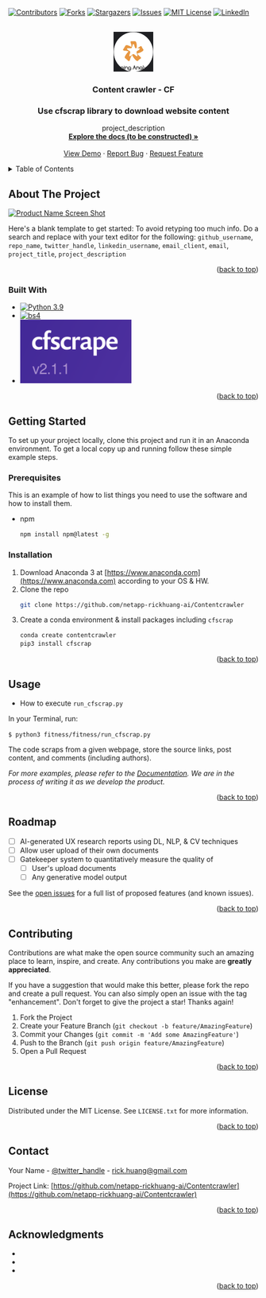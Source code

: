 <!-- Improved compatibility of back to top link: See: https://github.com/othneildrew/Best-README-Template/pull/73 -->
<a name="readme-top"></a>
<!--
*** Thanks for checking out the Best-README-Template. If you have a suggestion
*** that would make this better, please fork the repo and create a pull request
*** or simply open an issue with the tag "enhancement".
*** Don't forget to give the project a star!
*** Thanks again! Now go create something AMAZING! :D
-->



<!-- PROJECT SHIELDS -->
<!--
*** I'm using markdown "reference style" links for readability.
*** Reference links are enclosed in brackets [ ] instead of parentheses ( ).
*** See the bottom of this document for the declaration of the reference variables
*** for contributors-url, forks-url, etc. This is an optional, concise syntax you may use.
*** https://www.markdownguide.org/basic-syntax/#reference-style-links
-->
[![Contributors][contributors-shield]][contributors-url]
[![Forks][forks-shield]][forks-url]
[![Stargazers][stars-shield]][stars-url]
[![Issues][issues-shield]][issues-url]
[![MIT License][license-shield]][license-url]
[![LinkedIn][linkedin-shield]][linkedin-url]



<!-- PROJECT LOGO -->
<br />
<div align="center">
  <a href="https://github.com/netapp-rickhuang-ai/Contentcrawler">
    <img src="images/TA_logo.png" alt="Logo" width="80" height="80">
  </a>

<h3 align="center">Content crawler - CF</h3>

 ### Use cfscrap library to download website content

  <p align="center">
    project_description
    <br />
    <a href="https://github.com/netapp-rickhuang-ai/Contentcrawler"><strong>Explore the docs (to be constructed) »</strong></a>
    <br />
    <br />
    <a href="https://github.com/netapp-rickhuang-ai/Contentcrawler">View Demo</a>
    ·
    <a href="https://github.com/netapp-rickhuang-ai/Contentcrawler/issues">Report Bug</a>
    ·
    <a href="https://github.com/netapp-rickhuang-ai/Contentcrawler/issues">Request Feature</a>
  </p>
</div>



<!-- TABLE OF CONTENTS -->
<details>
  <summary>Table of Contents</summary>
  <ol>
    <li>
      <a href="#about-the-project">About The Project</a>
      <ul>
        <li><a href="#built-with">Built With</a></li>
      </ul>
    </li>
    <li>
      <a href="#getting-started">Getting Started</a>
      <ul>
        <li><a href="#prerequisites">Prerequisites</a></li>
        <li><a href="#installation">Configure Anaconda 3 Environment</a></li>
      </ul>
    </li>
    <li><a href="#usage">Usage</a></li>
    <li><a href="#roadmap">Roadmap</a></li>
    <li><a href="#contributing">Contributing</a></li>
    <li><a href="#license">License</a></li>
    <li><a href="#contact">Contact</a></li>
    <li><a href="#acknowledgments">Acknowledgments</a></li>
  </ol>
</details>



<!-- ABOUT THE PROJECT -->
## About The Project

[![Product Name Screen Shot][product-screenshot]](https://example.com)

Here's a blank template to get started: To avoid retyping too much info. Do a search and replace with your text editor for the following: `github_username`, `repo_name`, `twitter_handle`, `linkedin_username`, `email_client`, `email`, `project_title`, `project_description`

<p align="right">(<a href="#readme-top">back to top</a>)</p>



### Built With

* [![Python 3.9][Python3]][Python3-url]
* [![bs4][BeautifulSoup]][Soup-url]
* [![cfscrap][Cfscrap]][Cfscrap-url]

<p align="right">(<a href="#readme-top">back to top</a>)</p>



<!-- GETTING STARTED -->
## Getting Started

To set up your project locally, clone this project and run it in an Anaconda environment.
To get a local copy up and running follow these simple example steps.

### Prerequisites

This is an example of how to list things you need to use the software and how to install them.
* npm
  ```sh
  npm install npm@latest -g
  ```

### Installation

1. Download Anaconda 3 at [https://www.anaconda.com](https://www.anaconda.com) according to your OS & HW.
2. Clone the repo
   ```sh
   git clone https://github.com/netapp-rickhuang-ai/Contentcrawler
   ```
3. Create a conda environment & install packages including `cfscrap`
   ```sh
   conda create contentcrawler
   pip3 install cfscrap
   ```
   
<p align="right">(<a href="#readme-top">back to top</a>)</p>



<!-- USAGE EXAMPLES -->
## Usage

- How to execute `run_cfscrap.py`

In your Terminal, run:

`$ python3 fitness/fitness/run_cfscrap.py`

The code scraps from a given webpage, store the source links, post content, and comments (including authors).  

_For more examples, please refer to the [Documentation](https://example.com). We are in the process of writing it as we develop the product._

<p align="right">(<a href="#readme-top">back to top</a>)</p>



<!-- ROADMAP -->
## Roadmap

- [ ] AI-generated UX research reports using DL, NLP, & CV techniques
- [ ] Allow user upload of their own documents 
- [ ] Gatekeeper system to quantitatively measure the quality of 
    - [ ] User's upload documents
    - [ ] Any generative model output

See the [open issues](https://github.com/netapp-rickhuang-ai/Contentcrawler/issues) for a full list of proposed features (and known issues).

<p align="right">(<a href="#readme-top">back to top</a>)</p>



<!-- CONTRIBUTING -->
## Contributing

Contributions are what make the open source community such an amazing place to learn, inspire, and create. Any contributions you make are **greatly appreciated**.

If you have a suggestion that would make this better, please fork the repo and create a pull request. You can also simply open an issue with the tag "enhancement".
Don't forget to give the project a star! Thanks again!

1. Fork the Project
2. Create your Feature Branch (`git checkout -b feature/AmazingFeature`)
3. Commit your Changes (`git commit -m 'Add some AmazingFeature'`)
4. Push to the Branch (`git push origin feature/AmazingFeature`)
5. Open a Pull Request

<p align="right">(<a href="#readme-top">back to top</a>)</p>



<!-- LICENSE -->
## License

Distributed under the MIT License. See `LICENSE.txt` for more information.

<p align="right">(<a href="#readme-top">back to top</a>)</p>



<!-- CONTACT -->
## Contact

Your Name - [@twitter_handle](https://twitter.com/twitter_handle) - rick.huang@gmail.com

Project Link: [https://github.com/netapp-rickhuang-ai/Contentcrawler](https://github.com/netapp-rickhuang-ai/Contentcrawler)

<p align="right">(<a href="#readme-top">back to top</a>)</p>



<!-- ACKNOWLEDGMENTS -->
## Acknowledgments

* []()
* []()
* []()

<p align="right">(<a href="#readme-top">back to top</a>)</p>



<!-- MARKDOWN LINKS & IMAGES -->
<!-- https://www.markdownguide.org/basic-syntax/#reference-style-links -->
[contributors-shield]: https://img.shields.io/github/contributors/netapp-rickhuang-ai/Contentcrawler.svg?style=for-the-badge
[contributors-url]: https://github.com/tappinganalytics/Contentcrawler/graphs/contributors
[forks-shield]: https://img.shields.io/github/forks/tappinganalytics/Contentcrawler.svg?style=for-the-badge
[forks-url]: https://github.com/tappinganalytics/Contentcrawler/network/members
[stars-shield]: https://img.shields.io/github/stars/tappinganalytics/Contentcrawler.svg?style=for-the-badge
[stars-url]: https://github.com/tappinganalytics/Contentcrawler/stargazers
[issues-shield]: https://img.shields.io/github/issues/tappinganalytics/Contentcrawler.svg?style=for-the-badge
[issues-url]: https://github.com/tappinganalytics/Contentcrawler/issues
[license-shield]: https://img.shields.io/github/license/tappinganalytics/Contentcrawler.svg?style=for-the-badge
[license-url]: https://github.com/tappinganalytics/Contentcrawler/blob/master/LICENSE.txt
[linkedin-shield]: https://img.shields.io/badge/-LinkedIn-black.svg?style=for-the-badge&logo=linkedin&colorB=555
[linkedin-url]: https://www.linkedin.com/in/rick-huang-ai/
[product-screenshot]: images/screenshot.png
[BeautifulSoup]: https://sixfeetup.com/blog/an-introduction-to-beautifulsoup/@@images/27e8bf2a-5469-407e-b84d-5cf53b1b0bb6.png
[Soup-url]: https://beautiful-soup-4.readthedocs.io/en/latest/
[Python3]: https://www.python.org/static/img/python-logo@2x.png
[Python3-url]: https://www.python.org/
[Cfscrap]: images/cfscrape_logo.png
[Cfscrap-url]: https://pypi.org/project/cfscrape/
[Vue.js]: https://img.shields.io/badge/Vue.js-35495E?style=for-the-badge&logo=vuedotjs&logoColor=4FC08D
[Vue-url]: https://vuejs.org/
[Angular.io]: https://img.shields.io/badge/Angular-DD0031?style=for-the-badge&logo=angular&logoColor=white
[Angular-url]: https://angular.io/
[Svelte.dev]: https://img.shields.io/badge/Svelte-4A4A55?style=for-the-badge&logo=svelte&logoColor=FF3E00
[Svelte-url]: https://svelte.dev/
[Laravel.com]: https://img.shields.io/badge/Laravel-FF2D20?style=for-the-badge&logo=laravel&logoColor=white
[Laravel-url]: https://laravel.com
[Bootstrap.com]: https://img.shields.io/badge/Bootstrap-563D7C?style=for-the-badge&logo=bootstrap&logoColor=white
[Bootstrap-url]: https://getbootstrap.com
[JQuery.com]: https://img.shields.io/badge/jQuery-0769AD?style=for-the-badge&logo=jquery&logoColor=white
[JQuery-url]: https://jquery.com 
